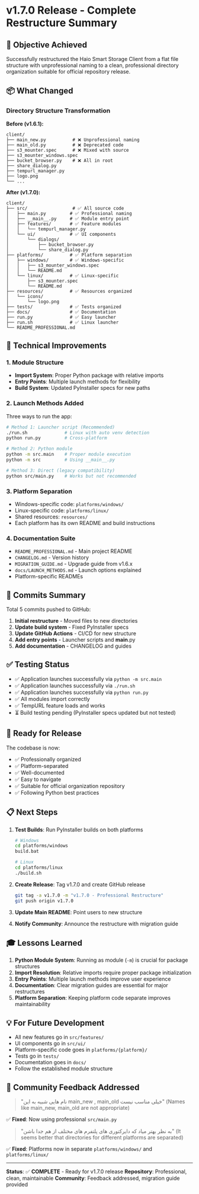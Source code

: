 # v1.7.0 Release - Complete Restructure Summary

## 🎯 Objective Achieved

Successfully restructured the Haio Smart Storage Client from a flat file structure with unprofessional naming to a clean, professional directory organization suitable for official repository release.

## 📦 What Changed

### Directory Structure Transformation

**Before (v1.6.1):**
```
client/
├── main_new.py          # ❌ Unprofessional naming
├── main_old.py          # ❌ Deprecated code
├── s3_mounter.spec      # ❌ Mixed with source
├── s3_mounter_windows.spec
├── bucket_browser.py    # ❌ All in root
├── share_dialog.py
├── tempurl_manager.py
├── logo.png
└── ...
```

**After (v1.7.0):**
```
client/
├── src/                 # ✅ All source code
│   ├── main.py         # ✅ Professional naming
│   ├── __main__.py     # ✅ Module entry point
│   ├── features/       # ✅ Feature modules
│   │   └── tempurl_manager.py
│   └── ui/             # ✅ UI components
│       └── dialogs/
│           ├── bucket_browser.py
│           └── share_dialog.py
├── platforms/          # ✅ Platform separation
│   ├── windows/        # ✅ Windows-specific
│   │   ├── s3_mounter_windows.spec
│   │   └── README.md
│   └── linux/          # ✅ Linux-specific
│       ├── s3_mounter.spec
│       └── README.md
├── resources/          # ✅ Resources organized
│   └── icons/
│       └── logo.png
├── tests/              # ✅ Tests organized
├── docs/               # ✅ Documentation
├── run.py              # ✅ Easy launcher
├── run.sh              # ✅ Linux launcher
└── README_PROFESSIONAL.md
```

## 🔧 Technical Improvements

### 1. Module Structure
- **Import System**: Proper Python package with relative imports
- **Entry Points**: Multiple launch methods for flexibility
- **Build System**: Updated PyInstaller specs for new paths

### 2. Launch Methods Added

Three ways to run the app:

```bash
# Method 1: Launcher script (Recommended)
./run.sh              # Linux with auto venv detection
python run.py         # Cross-platform

# Method 2: Python module
python -m src.main    # Proper module execution
python -m src         # Using __main__.py

# Method 3: Direct (legacy compatibility)
python src/main.py    # Works but not recommended
```

### 3. Platform Separation
- Windows-specific code: `platforms/windows/`
- Linux-specific code: `platforms/linux/`
- Shared resources: `resources/`
- Each platform has its own README and build instructions

### 4. Documentation Suite
- `README_PROFESSIONAL.md` - Main project README
- `CHANGELOG.md` - Version history
- `MIGRATION_GUIDE.md` - Upgrade guide from v1.6.x
- `docs/LAUNCH_METHODS.md` - Launch options explained
- Platform-specific READMEs

## 📝 Commits Summary

Total 5 commits pushed to GitHub:

1. **Initial restructure** - Moved files to new directories
2. **Update build system** - Fixed PyInstaller specs
3. **Update GitHub Actions** - CI/CD for new structure
4. **Add entry points** - Launcher scripts and __main__.py
5. **Add documentation** - CHANGELOG and guides

## ✅ Testing Status

- ✅ Application launches successfully via `python -m src.main`
- ✅ Application launches successfully via `./run.sh`
- ✅ Application launches successfully via `python run.py`
- ✅ All modules import correctly
- ✅ TempURL feature loads and works
- ⏳ Build testing pending (PyInstaller specs updated but not tested)

## 🚀 Ready for Release

The codebase is now:
- ✅ Professionally organized
- ✅ Platform-separated
- ✅ Well-documented
- ✅ Easy to navigate
- ✅ Suitable for official organization repository
- ✅ Following Python best practices

## 📋 Next Steps

1. **Test Builds**: Run PyInstaller builds on both platforms
   ```bash
   # Windows
   cd platforms/windows
   build.bat
   
   # Linux
   cd platforms/linux
   ./build.sh
   ```

2. **Create Release**: Tag v1.7.0 and create GitHub release
   ```bash
   git tag -a v1.7.0 -m "v1.7.0 - Professional Restructure"
   git push origin v1.7.0
   ```

3. **Update Main README**: Point users to new structure

4. **Notify Community**: Announce the restructure with migration guide

## 🎓 Lessons Learned

1. **Python Module System**: Running as module (`-m`) is crucial for package structures
2. **Import Resolution**: Relative imports require proper package initialization
3. **Entry Points**: Multiple launch methods improve user experience
4. **Documentation**: Clear migration guides are essential for major restructures
5. **Platform Separation**: Keeping platform code separate improves maintainability

## 💡 For Future Development

- All new features go in `src/features/`
- UI components go in `src/ui/`
- Platform-specific code goes in `platforms/{platform}/`
- Tests go in `tests/`
- Documentation goes in `docs/`
- Follow the established module structure

## 🙏 Community Feedback Addressed

> "نام هایی شبیه به این main_new , main_old خیلی مناسب نیست"
> (Names like main_new, main_old are not appropriate)

✅ **Fixed**: Now using professional `src/main.py`

> "به نظر بهتر میاد که دایرکتوری های پلتفرم های مختلف از هم جدا باشن"
> (It seems better that directories for different platforms are separated)

✅ **Fixed**: Platforms now in separate `platforms/windows/` and `platforms/linux/`

---

**Status**: ✅ **COMPLETE** - Ready for v1.7.0 release
**Repository**: Professional, clean, maintainable
**Community**: Feedback addressed, migration guide provided
